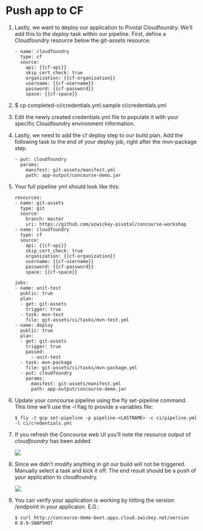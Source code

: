 Push app to CF
==============

1.  Lastly, we want to deploy our application to Pivotal Cloudfoundry.
    We’ll add this to the *deploy* task within our pipeline. First,
    define a Cloudfoundry resource below the git-assets resource:

        - name: cloudfoundry
          type: cf
          source:
            api: {{cf-api}}
            skip_cert_check: true
            organization: {{cf-organization}}
            username: {{cf-username}}
            password: {{cf-password}}
            space: {{cf-space}}

2.  $ cp completed-ci/credentials.yml.sample ci/credentials.yml

3.  Edit the newly created credentials.yml file to populate it with your
    specific Cloudfoundry environment information.

4.  Lastly, we need to add the cf deploy step to our build plan. Add the
    following task to the end of your deploy job, right after the
    mvn-package step.

        - put: cloudfoundry
          params:
            manifest: git-assets/manifest.yml
            path: app-output/concourse-demo.jar

5.  Your full pipeline yml should look like this:

        resources:
        - name: git-assets
          type: git
          source:
            branch: master
            uri: https://github.com/azwickey-pivotal/concourse-workshop
        - name: cloudfoundry
          type: cf
          source:
            api: {{cf-api}}
            skip_cert_check: true
            organization: {{cf-organization}}
            username: {{cf-username}}
            password: {{cf-password}}
            space: {{cf-space}}

        jobs:
        - name: unit-test
          public: true
          plan:
          - get: git-assets
            trigger: true
          - task: mvn-test
            file: git-assets/ci/tasks/mvn-test.yml
        - name: deploy
          public: true
          plan:
          - get: git-assets
            trigger: true
            passed:
              - unit-test
          - task: mvn-package
            file: git-assets/ci/tasks/mvn-package.yml
          - put: cloudfoundry
            params:
              manifest: git-assets/manifest.yml
              path: app-output/concourse-demo.jar

6.  Update your concourse pipeline using the fly set-pipeline command.
    This time we’ll use the *-l* flag to provide a variables file:

        $ fly -t gcp set-pipeline -p pipeline-<LASTNAME> -c ci/pipeline.yml -l ci/credentials.yml

7.  If you refresh the Concourse web UI you’ll note the resource output
    of *cloudfoundry* has been added.

    ![](cf.png)

8.  Since we didn’t modify anything in git our build will not be
    triggered. Manually select a task and kick it off. The end result
    should be a push of your application to cloudfoundry.

    ![](cf1.png)

9.  You can verify your application is working by hitting the version
    /endpoint in your applicaion. E.G.:

        $ curl http://concourse-demo-boot.apps.cloud.zwickey.net/version
        0.0.9-SNAPSHOT
